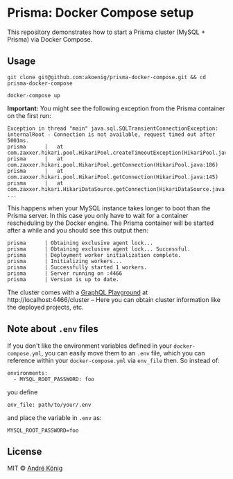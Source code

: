 # Prisma: Docker Compose setup

This repository demonstrates how to start a Prisma cluster (MySQL + Prisma) via Docker Compose.

## Usage

```
git clone git@github.com:akoenig/prisma-docker-compose.git && cd prisma-docker-compose

docker-compose up
```

**Important:** You might see the following exception from the Prisma container on the first run:

```
Exception in thread "main" java.sql.SQLTransientConnectionException: internalRoot - Connection is not available, request timed out after 5001ms.
prisma      | 	at com.zaxxer.hikari.pool.HikariPool.createTimeoutException(HikariPool.java:548)
prisma      | 	at com.zaxxer.hikari.pool.HikariPool.getConnection(HikariPool.java:186)
prisma      | 	at com.zaxxer.hikari.pool.HikariPool.getConnection(HikariPool.java:145)
prisma      | 	at com.zaxxer.hikari.HikariDataSource.getConnection(HikariDataSource.java:83)
...
```

This happens when your MySQL instance takes longer to boot than the Prisma server. In this case you only have to wait for a container rescheduling by the Docker engine. The Prisma container will be started after a while and you should see this output then:

```
prisma      | Obtaining exclusive agent lock...
prisma      | Obtaining exclusive agent lock... Successful.
prisma      | Deployment worker initialization complete.
prisma      | Initializing workers...
prisma      | Successfully started 1 workers.
prisma      | Server running on :4466
prisma      | Version is up to date.
```

The cluster comes with a [GraphQL Playground](https://github.com/graphcool/graphql-playground) at http://localhost:4466/cluster – Here you can obtain cluster information like the deployed projects, etc.

## Note about `.env` files

If you don't like the environment variables defined in your `docker-compose.yml`, you can easily move them to an `.env` file, which you can reference within your `docker-compose.yml` via `env_file` then. So instead of:

```
environments:
  - MYSQL_ROOT_PASSWORD: foo
```

you define

```
env_file: path/to/your/.env
```

and place the variable in `.env` as:

```
MYSQL_ROOT_PASSWORD=foo
```
## License

MIT © [André König](https://andrekoenig.de)
